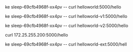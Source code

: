 



ke sleep-69cfb4968f-xx4pv -- curl helloworld:5000/hello

ke sleep-69cfb4968f-xx4pv -- curl helloworld-v1:5000/hello

ke sleep-69cfb4968f-xx4pv -- curl helloworld-v2:5000/hello


curl 172.25.255.200:5000/hello


ke sleep-69cfb4968f-xx4pv -- curl helloworld-ext:5000/hell